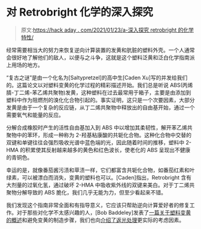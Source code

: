 # 对 Retrobright 化学的深入探究

> 原文:[https://hack aday . com/2021/01/23/a-深入探究 retrobright 的化学特性/](https://hackaday.com/2021/01/23/a-deep-dive-into-the-chemistry-of-retrobright/)

经常需要相当大的努力来恢复逆向计算装置的发黄和肮脏的塑料外壳。一个人通常会很好地了解他们的敌人，以便与之斗争，这就是这个塑料泛黄和泛白化学指南派上用场的地方。

“复古之谜”是由一个化名为[Saltypretzel]的高中生[Caden Xu]写的并发给我们的。这篇论文以对塑料变黄的化学过程的精彩描述开始。我们总是听说 ABS(丙烯腈-丁二烯-苯乙烯共聚物)发黄，这种塑料在过去最常用于箱子，主要是由添加到塑料中作为阻燃剂的溴化化合物引起的。事实证明，这只是一个次要因素，大部分发黄是由于一个复杂的反应链，从丁二烯共聚物中释放出的自由基开始，通过一个需要氧气和能量的反应。

分解合成橡胶时产生的活性自由基加入到 ABS 中以增加其柔韧性，解开苯乙烯共聚物中的苯环，形成一种称为 2-羟基粘康酸的共轭化合物。这种化合物中交替的双键和单键往往会强烈吸收光谱中蓝色端的光，因此随着时间的推移，塑料中 2-HMA 的积累使其反射越来越多的黄色和红色波长，使老化的 ABS 呈现出不健康的青铜色。

幸运的是，就像番茄酱污渍和草渍一样，它们都富含共轭化合物，如番茄红素和叶绿素，可以被漂白而消失，变黄的塑料也可以。[Caden]指出，Retrobright 含有大剂量的过氧化氢，通过破坏 2-HMA 中吸收紫外线的双键来美白。对于丁二烯共聚物分解导致的 ABS 脆化，我们几乎无能为力，但至少看起来不错。

我们发现这个指南非常全面和有指导意义，它应该只帮助逆向计算爱好者的修复工作。对于那些对化学不太感兴趣的人，[Bob Baddeley]发表了[一篇关于塑料变黄的概述](https://hackaday.com/2017/11/03/yellowing-the-plastic-equivalent-of-a-sunburn/)和避免变黄的制造步骤，我们也向[介绍了返光处理](https://hackaday.com/2020/03/13/plastic-cleanup-via-retrobrighting/)更实际的考虑因素。